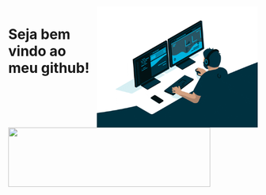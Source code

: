 <img src="banner.gif" width = "325px" align = "right">

# Seja bem vindo ao meu github!

<div style="display: inline_block"><br>
 <img height="120" width="90%" src="https://skillicons.dev/icons?i=vercel,js,react,astro,nextjs,mongodb,mysql, ,nestjs,vite,nodejs,graphql,apollo,tailwind,materialui,unity,sass,html,ts,c,cpp,cs,py,blender,sketchup,github,discord,linkedin,instagram&perline=10"><br></br>
</div>
